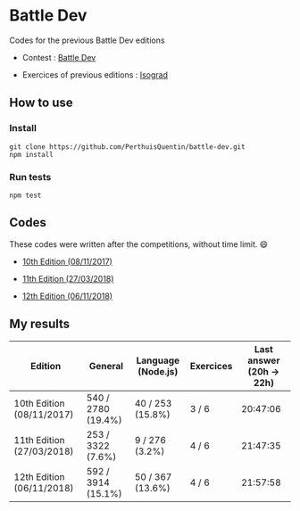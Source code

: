 # Battle Dev

Codes for the previous Battle Dev editions

- Contest : [Battle Dev](https://battledev.blogdumoderateur.com)

- Exercices of previous editions : [Isograd](https://www.isograd.com/FR/solutionconcours.php)

## How to use

### Install

```
git clone https://github.com/PerthuisQuentin/battle-dev.git
npm install
```

### Run tests

```
npm test
```

## Codes

These codes were written after the competitions, without time limit. 😄

- [10th Edition (08/11/2017)](10th-edition/README.md)

- [11th Edition (27/03/2018)](11th-edition/README.md)

- [12th Edition (06/11/2018)](12th-edition/README.md)

## My results

Edition                   | General            | Language (Node.js) | Exercices | Last answer (20h -> 22h)
------------------------- | ------------------ | ------------------ | --------- | -----------
10th Edition (08/11/2017) | 540 / 2780 (19.4%) | 40 / 253 (15.8%)   | 3 / 6     | 20:47:06
11th Edition (27/03/2018) | 253 / 3322 (7.6%)  | 9 / 276 (3.2%)     | 4 / 6     | 21:47:35
12th Edition (06/11/2018) | 592 / 3914 (15.1%) | 50 / 367 (13.6%)   | 4 / 6     | 21:57:58